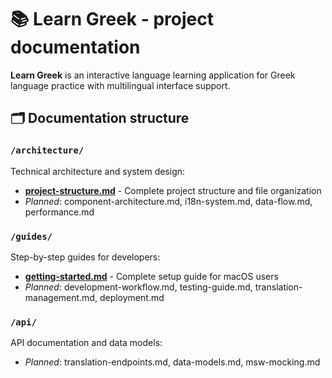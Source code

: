 # 📚 Learn Greek - project documentation

**Learn Greek** is an interactive language learning application for Greek language practice with multilingual interface support.

## 🗂️ Documentation structure

### `/architecture/`

Technical architecture and system design:

- [**project-structure.md**](architecture/project-structure.md) - Complete project structure and file organization
- _Planned_: component-architecture.md, i18n-system.md, data-flow.md, performance.md

### `/guides/`

Step-by-step guides for developers:

- [**getting-started.md**](guides/getting-started.md) - Complete setup guide for macOS users
- _Planned_: development-workflow.md, testing-guide.md, translation-management.md, deployment.md

### `/api/`

API documentation and data models:

- _Planned_: translation-endpoints.md, data-models.md, msw-mocking.md
